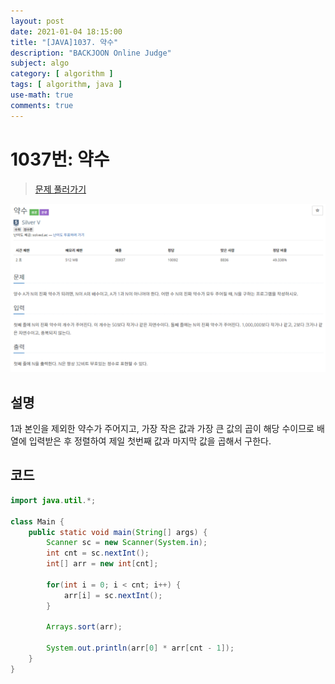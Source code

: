```yaml
---
layout: post
date: 2021-01-04 18:15:00
title: "[JAVA]1037. 약수"
description: "BACKJOON Online Judge"
subject: algo
category: [ algorithm ]
tags: [ algorithm, java ]
use-math: true
comments: true
---
```


# 1037번: 약수

> [문제 풀러가기](https://acmicpc.net/problem/1037)

![1037](/assets/img/algo/1037.png)

## 설명

1과 본인을 제외한 약수가 주어지고, 가장 작은 값과 가장 큰 값의 곱이 해당 수이므로 배열에 입력받은 후 정렬하여 제일 첫번째 값과 마지막 값을 곱해서 구한다.

## 코드

```java
import java.util.*;

class Main {
    public static void main(String[] args) {
        Scanner sc = new Scanner(System.in);
        int cnt = sc.nextInt();
        int[] arr = new int[cnt];

        for(int i = 0; i < cnt; i++) {
            arr[i] = sc.nextInt();
        }

        Arrays.sort(arr);

        System.out.println(arr[0] * arr[cnt - 1]);
    }
}
```
